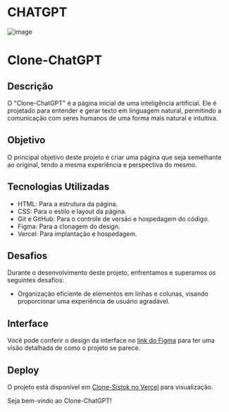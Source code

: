# CHATGPT
![image](https://github.com/guiddealmd/CHATGPT/assets/125220755/861a6dbc-394b-4855-a545-21ab6890222e)

# Clone-ChatGPT

## Descrição

O "Clone-ChatGPT" é a página inicial de uma inteligência artificial. Ele é projetado para entender e gerar texto em linguagem natural, permitindo a comunicação com seres humanos de uma forma mais natural e intuitiva.

## Objetivo

O principal objetivo deste projeto é criar uma página que seja semelhante ao original, tendo a mesma experiência e perspectiva do mesmo.

## Tecnologias Utilizadas

- HTML: Para a estrutura da página.
- CSS: Para o estilo e layout da página.
- Git e GitHub: Para o controle de versão e hospedagem do código.
- Figma: Para a clonagem do design.
- Vercel: Para implantação e hospedagem.

## Desafios

Durante o desenvolvimento deste projeto, enfrentamos e superamos os seguintes desafios:

- Organização eficiente de elementos em linhas e colunas, visando proporcionar uma experiência de usuário agradável.


## Interface

Você pode conferir o design da interface no [link do Figma](https://www.figma.com/file/dF1AadlNabQSQUJgG93ij2/ChatGPT-User-Interface-(Community)?type=design&node-id=0-1&mode=design&t=fTmllbud9t1QsNqP-0) para ter uma visão detalhada de como o projeto se parece.


## Deploy

O projeto está disponível em [Clone-Sistok no Vercel](https://chatgpt-chi-silk.vercel.app/) para visualização.

Seja bem-vindo ao Clone-ChatGPT! 
